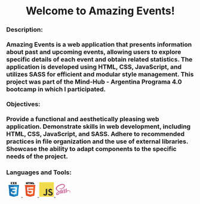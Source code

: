 <h1 align="center">Welcome to Amazing Events!</h1>

<h3 align="left">Description:<br>
<br>Amazing Events is a web application that presents information about past and upcoming events, allowing users to explore specific details of each event and obtain related statistics. The application is developed using HTML, CSS, JavaScript, and utilizes SASS for efficient and modular style management.
This project was part of the Mind-Hub - Argentina Programa 4.0 bootcamp in which I participated.<br>
<br>
Objectives:<br>
<br>
Provide a functional and aesthetically pleasing web application.
Demonstrate skills in web development, including HTML, CSS, JavaScript, and SASS.
Adhere to recommended practices in file organization and the use of external libraries.
Showcase the ability to adapt components to the specific needs of the project.</h3>

<h3 align="left">Languages and Tools:</h3>
<p align="left"> <a href="https://www.w3schools.com/css/" target="_blank" rel="noreferrer"> <img src="https://raw.githubusercontent.com/devicons/devicon/master/icons/css3/css3-original-wordmark.svg" alt="css3" width="40" height="40"/> </a> <a href="https://www.w3.org/html/" target="_blank" rel="noreferrer"> <img src="https://raw.githubusercontent.com/devicons/devicon/master/icons/html5/html5-original-wordmark.svg" alt="html5" width="40" height="40"/> </a> <a href="https://developer.mozilla.org/en-US/docs/Web/JavaScript" target="_blank" rel="noreferrer"> <img src="https://raw.githubusercontent.com/devicons/devicon/master/icons/javascript/javascript-original.svg" alt="javascript" width="40" height="40"/> </a> <a href="https://sass-lang.com" target="_blank" rel="noreferrer"> <img src="https://raw.githubusercontent.com/devicons/devicon/master/icons/sass/sass-original.svg" alt="sass" width="40" height="40"/> </a> </p>
